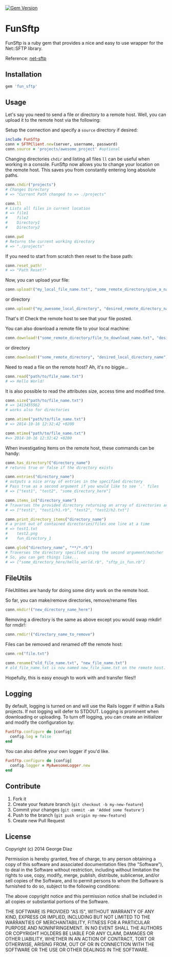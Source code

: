 [![Gem Version](https://badge.fury.io/rb/fun_sftp.png)](http://badge.fury.io/rb/fun_sftp)

FunSftp
=======

FunSftp is a ruby gem that provides a nice and easy to use wrapper for the Net::SFTP library.

Reference: [net-sftp](http://net-ssh.github.com/sftp/v2/api/index.html)

Installation
------------

```ruby
gem 'fun_sftp'
```

Usage
-----

Let's say you need to send a file or directory to a remote host. Well, you can upload it to the remote host via the following:

Setup the connection and specify a `source` directory if desired:

```ruby
include FunSftp
conn = SFTPClient.new(server, username, password)
conn.source = 'projects/awesome_project' #optional
```

Changing directories `chdir` and listing all files `ll` can be useful when working in a console. FunSftp now allows you to change your location on the remote host. This saves you from constantly entering long absolute paths.

```ruby
conn.chdir("projects")
# Changes Directory
# => "Current Path changed to => ./projects"

conn.ll
# Lists all files in current location
# => file1
#    file2
#    Directory1
#    Directory2

conn.pwd
# Returns the current working directory
# => "./projects"
```

If you need to start from scratch then reset to the base path:

```ruby
conn.reset_path!
# => "Path Reset!"
```

Now, you can upload your file:

```ruby
conn.upload!("my_local_file_name.txt", "some_remote_directory/give_a_name.txt")
```

or directory

```ruby
conn.upload!("my_awesome_local_directory", "desired_remote_directory_name")
```

That's it! Check the remote host to see that your file posted.

You can also download a remote file to your local machine:

```ruby
conn.download!("some_remote_directory/file_to_download_name.txt", "desired_local_name.txt")
```

or directory

```ruby
conn.download!("some_remote_directory", "desired_local_directory_name")
```

Need to read a file on the remote host? Ah, it's no biggie...

```ruby
conn.read("path/to/file_name.txt")
# => Hello World!
```

It is also possible to read the attributes size, access time and modified time.

```ruby
conn.size("path/to/file_name.txt")
# => 1413455562
# works also for directories

conn.atime("path/to/file_name.txt")
# => 2014-10-16 12:32:42 +0200

conn.mtime("path/to/file_name.txt")
#=> 2014-10-16 12:32:42 +0200
```

When investigating items on the remote host, these commands can be handy:

```ruby
conn.has_directory?("directory_name")
# returns true or false if the directory exists

conn.entries("directory_name")
# outputs a nice array of entries in the specified directory
# Pass true as a second argument if you would like to see '.' files
# => ["test1", "test2", "some_directory_here"]

conn.items_in("directory_name")
# Traverses the provided directory returning an array of directories and files
# => ["test1", "test1/h1.rb", "test2", "test2/h2.txt"]

conn.print_directory_items("directory_name")
# a print out of contained directories/files one line at a time
# => test1.txt
#    test2.png
#    fun_directory_1

conn.glob("directory_name", "**/*.rb")
# Traverses the directory specified using the second argument/matcher
# So, you can get things like...
# => ["some_directory_here/hello_world.rb", "sftp_is_fun.rb"]
```

FileUtils
---------

FileUtilities are handy for doing some dirty work on the remote host.

So far, you can make/remove directories, remove/rename files

```ruby
conn.mkdir!("new_directory_name_here")
```

Removing a directory is the same as above except you would swap mkdir! for rmdir!:

```ruby
conn.rmdir!("directory_name_to_remove")
```

Files can be removed and renamed off the remote host:

```ruby
conn.rm("file.txt")

conn.rename("old_file_name.txt", "new_file_name.txt")
# old_file_name.txt is now named new_file_name.txt on the remote host.
```

Hopefully, this is easy enough to work with and transfer files!!

Logging
-------

By default, logging is turned on and will use the Rails logger if within a Rails projects. If not logging will defer to STDOUT. Logging is prominent when downloading or uploading. To turn off logging, you can create an initializer and modify the configuration by:

```ruby
FunSftp.configure do |config|
  config.log = false
end
```

You can also define your own logger if you'd like.

```ruby
FunSftp.configure do |config|
  config.logger = MyAwesomeLogger.new
end
```

Contribute
-------------------

1. Fork it
2. Create your feature branch (`git checkout -b my-new-feature`)
3. Commit your changes (`git commit -am 'Added some feature'`)
4. Push to the branch (`git push origin my-new-feature`)
5. Create new Pull Request

License
-------

Copyright (c) 2014 George Diaz

Permission is hereby granted, free of charge, to any person obtaining a copy of this software and associated documentation files (the "Software"), to deal in the Software without restriction, including without limitation the rights to use, copy, modify, merge, publish, distribute, sublicense, and/or sell copies of the Software, and to permit persons to whom the Software is furnished to do so, subject to the following conditions:

The above copyright notice and this permission notice shall be included in all copies or substantial portions of the Software.

THE SOFTWARE IS PROVIDED "AS IS", WITHOUT WARRANTY OF ANY KIND, EXPRESS OR IMPLIED, INCLUDING BUT NOT LIMITED TO THE WARRANTIES OF MERCHANTABILITY, FITNESS FOR A PARTICULAR PURPOSE AND NONINFRINGEMENT. IN NO EVENT SHALL THE AUTHORS OR COPYRIGHT HOLDERS BE LIABLE FOR ANY CLAIM, DAMAGES OR OTHER LIABILITY, WHETHER IN AN ACTION
OF CONTRACT, TORT OR OTHERWISE, ARISING FROM, OUT OF OR IN CONNECTION WITH THE SOFTWARE OR THE USE OR OTHER DEALINGS IN THE SOFTWARE.
